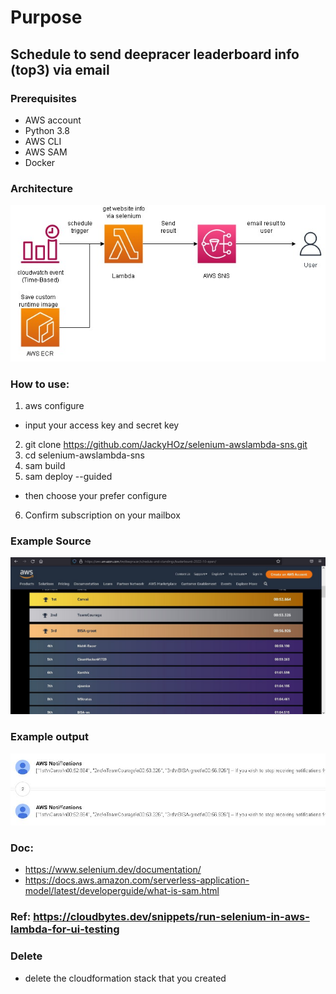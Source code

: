 # Purpose

## Schedule to send deepracer leaderboard info (top3) via email

### Prerequisites
- AWS account
- Python 3.8
- AWS CLI
- AWS SAM
- Docker

### Architecture
![Architecture](/assets/images/architecture.jpg)

### How to use: 
1. aws configure
- input your access key and secret key
2. git clone https://github.com/JackyHOz/selenium-awslambda-sns.git
3. cd selenium-awslambda-sns
4. sam build
5. sam deploy --guided
- then choose your prefer configure
6. Confirm subscription on your mailbox

### Example Source
![source](/assets/images/website_info.JPG)

### Example output
![output](/assets/images/output.JPG)

### Doc:
- https://www.selenium.dev/documentation/
- https://docs.aws.amazon.com/serverless-application-model/latest/developerguide/what-is-sam.html

### Ref: https://cloudbytes.dev/snippets/run-selenium-in-aws-lambda-for-ui-testing

### Delete
- delete the cloudformation stack that you created
